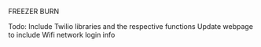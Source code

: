 FREEZER BURN

Todo:
Include Twilio libraries and the respective functions
Update webpage to include Wifi network login info
